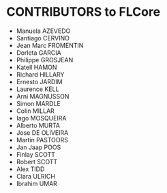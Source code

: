 # CONTRIBUTORS to FLCore

- Manuela AZEVEDO
- Santiago CERVINO
- Jean Marc FROMENTIN
- Dorleta GARCIA
- Philippe GROSJEAN
- Katell HAMON
- Richard HILLARY
- Ernesto JARDIM
- Laurence KELL
- Arni MAGNUSSON
- Simon MARDLE
- Colin MILLAR
- Iago MOSQUEIRA
- Alberto MURTA
- Jose DE OLIVEIRA
- Martin PASTOORS
- Jan Jaap POOS
- Finlay SCOTT
- Robert SCOTT
- Alex TIDD
- Clara ULRICH
- Ibrahim UMAR
